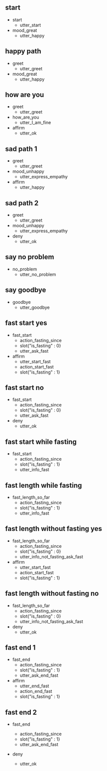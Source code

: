 <!-- basic stories -->
## start
* start
  <!-- action_add_user -->
  - utter_start
* mood_great
  - utter_happy

## happy path
* greet
  - utter_greet
* mood_great
  - utter_happy

## how are you
* greet
  - utter_greet
* how_are_you
  - utter_I_am_fine
* affirm
  - utter_ok

## sad path 1
* greet
  - utter_greet
* mood_unhappy
  - utter_express_empathy
* affirm
  - utter_happy

## sad path 2
* greet
  - utter_greet
* mood_unhappy
  - utter_express_empathy
* deny
  - utter_ok

## say no problem
* no_problem
  - utter_no_problem

## say goodbye
* goodbye
  - utter_goodbye

<!-- fasting-specific stories -->
## fast start yes
* fast_start
  - action_fasting_since
  - slot{"is_fasting" : 0}
  - utter_ask_fast
* affirm
  - utter_start_fast
  - action_start_fast
  - slot{"is_fasting" : 1}

## fast start no
* fast_start
  - action_fasting_since
  - slot{"is_fasting" : 0}
  - utter_ask_fast
* deny
  - utter_ok

## fast start while fasting
* fast_start
  - action_fasting_since
  - slot{"is_fasting" : 1}
  - utter_info_fast

## fast length while fasting
* fast_length_so_far
  - action_fasting_since
  - slot{"is_fasting" : 1}
  - utter_info_fast

## fast length without fasting yes
* fast_length_so_far
  - action_fasting_since
  - slot{"is_fasting" : 0}
  - utter_info_not_fasting_ask_fast
* affirm
  - utter_start_fast
  - action_start_fast
  - slot{"is_fasting" : 1}

## fast length without fasting no
* fast_length_so_far
  - action_fasting_since
  - slot{"is_fasting" : 0}
  - utter_info_not_fasting_ask_fast
* deny
  - utter_ok

## fast end 1
* fast_end
  - action_fasting_since
  - slot{"is_fasting" : 1}
  - utter_ask_end_fast
* affirm
  - utter_end_fast
  - action_end_fast
  - slot{"is_fasting" : 1}
  
## fast end 2
* fast_end
  - action_fasting_since
  - slot{"is_fasting" : 1}
  - utter_ask_end_fast
* deny
  - utter_ok

  <!-- journal-specific stories -->

